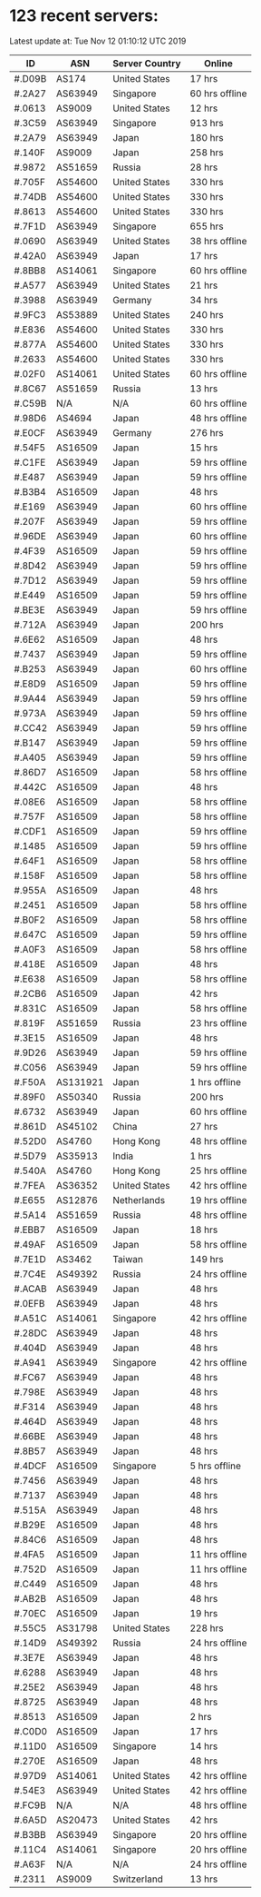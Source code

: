 # 123 recent servers:

Latest update at: Tue Nov 12 01:10:12 UTC 2019

| ID | ASN | Server Country | Online |
| -- | --- | -------------- | ------ |
| #.D09B | AS174 | United States | 17 hrs |
| #.2A27 | AS63949 | Singapore | 60 hrs offline |
| #.0613 | AS9009 | United States | 12 hrs |
| #.3C59 | AS63949 | Singapore | 913 hrs |
| #.2A79 | AS63949 | Japan | 180 hrs |
| #.140F | AS9009 | Japan | 258 hrs |
| #.9872 | AS51659 | Russia | 28 hrs |
| #.705F | AS54600 | United States | 330 hrs |
| #.74DB | AS54600 | United States | 330 hrs |
| #.8613 | AS54600 | United States | 330 hrs |
| #.7F1D | AS63949 | Singapore | 655 hrs |
| #.0690 | AS63949 | United States | 38 hrs offline |
| #.42A0 | AS63949 | Japan | 17 hrs |
| #.8BB8 | AS14061 | Singapore | 60 hrs offline |
| #.A577 | AS63949 | United States | 21 hrs |
| #.3988 | AS63949 | Germany | 34 hrs |
| #.9FC3 | AS53889 | United States | 240 hrs |
| #.E836 | AS54600 | United States | 330 hrs |
| #.877A | AS54600 | United States | 330 hrs |
| #.2633 | AS54600 | United States | 330 hrs |
| #.02F0 | AS14061 | United States | 60 hrs offline |
| #.8C67 | AS51659 | Russia | 13 hrs |
| #.C59B | N/A | N/A | 60 hrs offline |
| #.98D6 | AS4694 | Japan | 48 hrs offline |
| #.E0CF | AS63949 | Germany | 276 hrs |
| #.54F5 | AS16509 | Japan | 15 hrs |
| #.C1FE | AS63949 | Japan | 59 hrs offline |
| #.E487 | AS63949 | Japan | 59 hrs offline |
| #.B3B4 | AS16509 | Japan | 48 hrs |
| #.E169 | AS63949 | Japan | 60 hrs offline |
| #.207F | AS63949 | Japan | 59 hrs offline |
| #.96DE | AS63949 | Japan | 60 hrs offline |
| #.4F39 | AS16509 | Japan | 59 hrs offline |
| #.8D42 | AS63949 | Japan | 59 hrs offline |
| #.7D12 | AS63949 | Japan | 59 hrs offline |
| #.E449 | AS16509 | Japan | 59 hrs offline |
| #.BE3E | AS63949 | Japan | 59 hrs offline |
| #.712A | AS63949 | Japan | 200 hrs |
| #.6E62 | AS16509 | Japan | 48 hrs |
| #.7437 | AS63949 | Japan | 59 hrs offline |
| #.B253 | AS63949 | Japan | 60 hrs offline |
| #.E8D9 | AS16509 | Japan | 59 hrs offline |
| #.9A44 | AS63949 | Japan | 59 hrs offline |
| #.973A | AS63949 | Japan | 59 hrs offline |
| #.CC42 | AS63949 | Japan | 59 hrs offline |
| #.B147 | AS63949 | Japan | 59 hrs offline |
| #.A405 | AS63949 | Japan | 59 hrs offline |
| #.86D7 | AS16509 | Japan | 58 hrs offline |
| #.442C | AS16509 | Japan | 48 hrs |
| #.08E6 | AS16509 | Japan | 58 hrs offline |
| #.757F | AS16509 | Japan | 58 hrs offline |
| #.CDF1 | AS16509 | Japan | 59 hrs offline |
| #.1485 | AS16509 | Japan | 59 hrs offline |
| #.64F1 | AS16509 | Japan | 58 hrs offline |
| #.158F | AS16509 | Japan | 58 hrs offline |
| #.955A | AS16509 | Japan | 48 hrs |
| #.2451 | AS16509 | Japan | 58 hrs offline |
| #.B0F2 | AS16509 | Japan | 58 hrs offline |
| #.647C | AS16509 | Japan | 59 hrs offline |
| #.A0F3 | AS16509 | Japan | 58 hrs offline |
| #.418E | AS16509 | Japan | 48 hrs |
| #.E638 | AS16509 | Japan | 58 hrs offline |
| #.2CB6 | AS16509 | Japan | 42 hrs |
| #.831C | AS16509 | Japan | 58 hrs offline |
| #.819F | AS51659 | Russia | 23 hrs offline |
| #.3E15 | AS16509 | Japan | 48 hrs |
| #.9D26 | AS63949 | Japan | 59 hrs offline |
| #.C056 | AS63949 | Japan | 59 hrs offline |
| #.F50A | AS131921 | Japan | 1 hrs offline |
| #.89F0 | AS50340 | Russia | 200 hrs |
| #.6732 | AS63949 | Japan | 60 hrs offline |
| #.861D | AS45102 | China | 27 hrs |
| #.52D0 | AS4760 | Hong Kong | 48 hrs offline |
| #.5D79 | AS35913 | India | 1 hrs |
| #.540A | AS4760 | Hong Kong | 25 hrs offline |
| #.7FEA | AS36352 | United States | 42 hrs offline |
| #.E655 | AS12876 | Netherlands | 19 hrs offline |
| #.5A14 | AS51659 | Russia | 48 hrs offline |
| #.EBB7 | AS16509 | Japan | 18 hrs |
| #.49AF | AS16509 | Japan | 58 hrs offline |
| #.7E1D | AS3462 | Taiwan | 149 hrs |
| #.7C4E | AS49392 | Russia | 24 hrs offline |
| #.ACAB | AS63949 | Japan | 48 hrs |
| #.0EFB | AS63949 | Japan | 48 hrs |
| #.A51C | AS14061 | Singapore | 42 hrs offline |
| #.28DC | AS63949 | Japan | 48 hrs |
| #.404D | AS63949 | Japan | 48 hrs |
| #.A941 | AS63949 | Singapore | 42 hrs offline |
| #.FC67 | AS63949 | Japan | 48 hrs |
| #.798E | AS63949 | Japan | 48 hrs |
| #.F314 | AS63949 | Japan | 48 hrs |
| #.464D | AS63949 | Japan | 48 hrs |
| #.66BE | AS63949 | Japan | 48 hrs |
| #.8B57 | AS63949 | Japan | 48 hrs |
| #.4DCF | AS16509 | Singapore | 5 hrs offline |
| #.7456 | AS63949 | Japan | 48 hrs |
| #.7137 | AS63949 | Japan | 48 hrs |
| #.515A | AS63949 | Japan | 48 hrs |
| #.B29E | AS16509 | Japan | 48 hrs |
| #.84C6 | AS16509 | Japan | 48 hrs |
| #.4FA5 | AS16509 | Japan | 11 hrs offline |
| #.752D | AS16509 | Japan | 11 hrs offline |
| #.C449 | AS16509 | Japan | 48 hrs |
| #.AB2B | AS16509 | Japan | 48 hrs |
| #.70EC | AS16509 | Japan | 19 hrs |
| #.55C5 | AS31798 | United States | 228 hrs |
| #.14D9 | AS49392 | Russia | 24 hrs offline |
| #.3E7E | AS63949 | Japan | 48 hrs |
| #.6288 | AS63949 | Japan | 48 hrs |
| #.25E2 | AS63949 | Japan | 48 hrs |
| #.8725 | AS63949 | Japan | 48 hrs |
| #.8513 | AS16509 | Japan | 2 hrs |
| #.C0D0 | AS16509 | Japan | 17 hrs |
| #.11D0 | AS16509 | Singapore | 14 hrs |
| #.270E | AS16509 | Japan | 48 hrs |
| #.97D9 | AS14061 | United States | 42 hrs offline |
| #.54E3 | AS63949 | United States | 42 hrs offline |
| #.FC9B | N/A | N/A | 48 hrs offline |
| #.6A5D | AS20473 | United States | 42 hrs |
| #.B3BB | AS63949 | Singapore | 20 hrs offline |
| #.11C4 | AS14061 | Singapore | 20 hrs offline |
| #.A63F | N/A | N/A | 24 hrs offline |
| #.2311 | AS9009 | Switzerland | 13 hrs |

